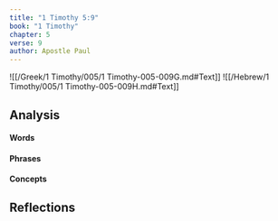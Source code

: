 ```yaml
---
title: "1 Timothy 5:9"
book: "1 Timothy"
chapter: 5
verse: 9
author: Apostle Paul
---
```

![[/Greek/1 Timothy/005/1 Timothy-005-009G.md#Text]]
![[/Hebrew/1 Timothy/005/1 Timothy-005-009H.md#Text]]

## Analysis

#### Words

#### Phrases

#### Concepts

## Reflections
